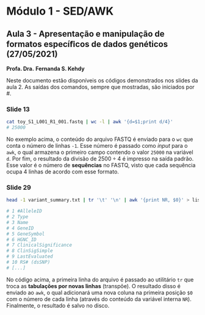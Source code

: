 # Módulo 1 - SED/AWK

## Aula 3 - Apresentação e manipulação de formatos especíﬁcos de dados genéticos   (27/05/2021)

**Profa. Dra.** **Fernanda S. Kehdy**

Neste documento estão disponíveis os códigos demonstrados nos slides da aula 2. As saídas dos comandos, sempre que mostradas, são iniciados por #.

### Slide 13

```bash
cat toy_S1_L001_R1_001.fastq | wc -l | awk '{d=$1;print d/4}'
# 25000
```

No exemplo acima, o conteúdo do arquivo FASTQ é enviado para o `wc` que conta o número de linhas `-1`.  Esse número é passado como *input* para o `awk`, o qual armazena o primeiro campo contendo o valor `25000` na variável `d`. Por fim, o resultado da divisão de $2500 \div 4$ é impresso na saída padrão. Esse valor é o número de **sequências** no FASTQ, visto que cada sequência ocupa 4 linhas de acordo com esse formato.

### Slide 29

```bash
head -1 variant_summary.txt | tr '\t' '\n' | awk '{print NR, $0}' > lista_clinvar

# 1 #AlleleID
# 2 Type
# 3 Name
# 4 GeneID
# 5 GeneSymbol
# 6 HGNC_ID
# 7 ClinicalSignificance
# 8 ClinSigSimple
# 9 LastEvaluated
# 10 RS# (dsSNP)
# [...]
```

No código acima, a primeira linha do arquivo é passado ao utilitário `tr` que troca as **tabulações por novas linhas** (transpõe). O resultado disso é enviado ao `awk`, o qual adicionará uma nova coluna na primeira posição `$0` com o número de cada linha (através do conteúdo da variável interna `NR`). Finalmente, o resultado é salvo no disco.